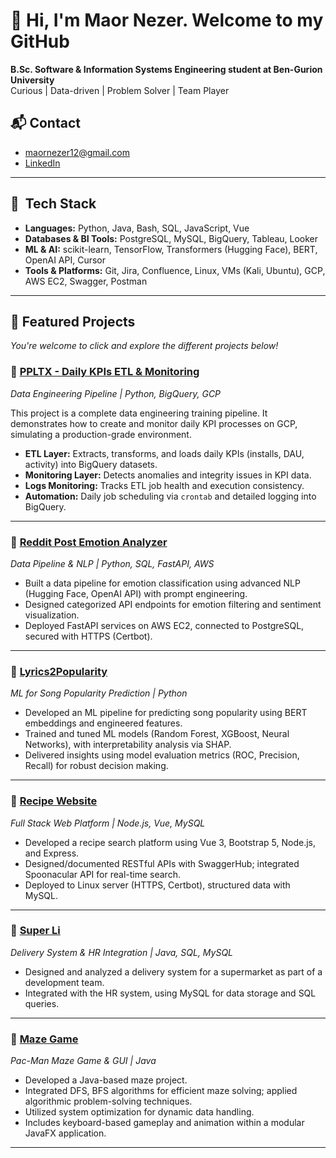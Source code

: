 # 👋 Hi, I'm Maor Nezer. Welcome to my GitHub

**B.Sc. Software & Information Systems Engineering student at Ben-Gurion University**  
Curious | Data-driven | Problem Solver | Team Player

## 📬 Contact

-  maornezer12@gmail.com
- [LinkedIn](https://linkedin.com/in/maor-nezer)
---

## 🧠  Tech Stack

- **Languages:** Python, Java, Bash, SQL, JavaScript, Vue
- **Databases & BI Tools:** PostgreSQL, MySQL, BigQuery, Tableau, Looker
- **ML & AI:** scikit-learn, TensorFlow, Transformers (Hugging Face), BERT, OpenAI API, Cursor
- **Tools & Platforms:** Git, Jira, Confluence, Linux, VMs (Kali, Ubuntu), GCP, AWS EC2, Swagger, Postman

---

## 🚀 Featured Projects
*You're welcome to click and explore the different projects below!*  

### 🔹 [PPLTX - Daily KPIs ETL & Monitoring](https://github.com/maornezer12/ppltx-tutorial)  
*Data Engineering Pipeline | Python, BigQuery, GCP*  

This project is a complete data engineering training pipeline.
It demonstrates how to create and monitor daily KPI processes on GCP, simulating a production-grade environment.
- **ETL Layer:** Extracts, transforms, and loads daily KPIs (installs, DAU, activity) into BigQuery datasets.  
- **Monitoring Layer:** Detects anomalies and integrity issues in KPI data.  
- **Logs Monitoring:** Tracks ETL job health and execution consistency.  
- **Automation:** Daily job scheduling via `crontab` and detailed logging into BigQuery.  
---
  
### 🔹 [Reddit Post Emotion Analyzer](https://github.com/maornezer/reddit-comment-analyzer)

*Data Pipeline & NLP | Python, SQL, FastAPI, AWS*  
- Built a data pipeline for emotion classification using advanced NLP (Hugging Face, OpenAI API) with prompt engineering.
- Designed categorized API endpoints for emotion filtering and sentiment visualization.
- Deployed FastAPI services on AWS EC2, connected to PostgreSQL, secured with HTTPS (Certbot).
---
### 🔹 [Lyrics2Popularity](https://github.com/maornezer/lyrics2popularity)
*ML for Song Popularity Prediction | Python*  
- Developed an ML pipeline for predicting song popularity using BERT embeddings and engineered features.
- Trained and tuned ML models (Random Forest, XGBoost, Neural Networks), with interpretability analysis via SHAP.
- Delivered insights using model evaluation metrics (ROC, Precision, Recall) for robust decision making.
---
### 🔹 [Recipe Website](https://github.com/WED-2023/assignment3-3-207279142_206393456_assignment2)
*Full Stack Web Platform | Node.js, Vue, MySQL*  
- Developed a recipe search platform using Vue 3, Bootstrap 5, Node.js, and Express.
- Designed/documented RESTful APIs with SwaggerHub; integrated Spoonacular API for real-time search.
- Deployed to Linux server (HTTPS, Certbot), structured data with MySQL.
---

### 🔹 [Super Li](#)
*Delivery System & HR Integration | Java, SQL, MySQL*  
- Designed and analyzed a delivery system for a supermarket as part of a development team.
- Integrated with the HR system, using MySQL for data storage and SQL queries.
---
### 🔹 [Maze Game](https://github.com/maornezer/MyMaze)
*Pac-Man Maze Game & GUI | Java*  
- Developed a Java-based maze project.
- Integrated DFS, BFS algorithms for efficient maze solving; applied algorithmic problem-solving techniques.
- Utilized system optimization for dynamic data handling.
- Includes keyboard-based gameplay and animation within a modular JavaFX application.
---
